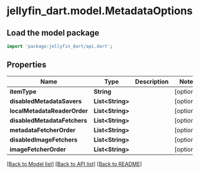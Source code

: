 # jellyfin_dart.model.MetadataOptions

## Load the model package
```dart
import 'package:jellyfin_dart/api.dart';
```

## Properties
Name | Type | Description | Notes
------------ | ------------- | ------------- | -------------
**itemType** | **String** |  | [optional] 
**disabledMetadataSavers** | **List&lt;String&gt;** |  | [optional] 
**localMetadataReaderOrder** | **List&lt;String&gt;** |  | [optional] 
**disabledMetadataFetchers** | **List&lt;String&gt;** |  | [optional] 
**metadataFetcherOrder** | **List&lt;String&gt;** |  | [optional] 
**disabledImageFetchers** | **List&lt;String&gt;** |  | [optional] 
**imageFetcherOrder** | **List&lt;String&gt;** |  | [optional] 

[[Back to Model list]](../README.md#documentation-for-models) [[Back to API list]](../README.md#documentation-for-api-endpoints) [[Back to README]](../README.md)


